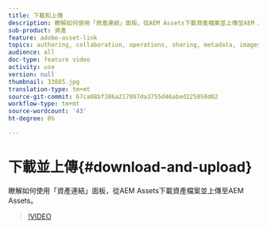 ```yaml
---
title: 下載和上傳
description: 瞭解如何使用「資產連結」面板，從AEM Assets下載資產檔案並上傳至AEM Assets。
sub-product: 資產
feature: adobe-asset-link
topics: authoring, collaboration, operations, sharing, metadata, images, operations
audience: all
doc-type: feature video
activity: use
version: null
thumbnail: 33885.jpg
translation-type: tm+mt
source-git-commit: 67ca08bf386a217807da3755d46abed225050d02
workflow-type: tm+mt
source-wordcount: '43'
ht-degree: 0%

---
```



# 下載並上傳{#download-and-upload}

瞭解如何使用「資產連結」面板，從AEM Assets下載資產檔案並上傳至AEM Assets。

>[!VIDEO](https://video.tv.adobe.com/v/33885/?quality=12)
